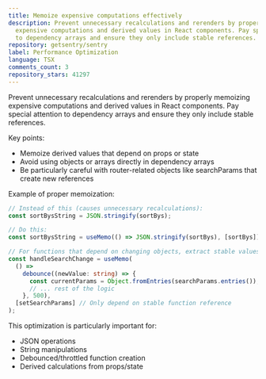 ```yaml
---
title: Memoize expensive computations effectively
description: Prevent unnecessary recalculations and rerenders by properly memoizing
  expensive computations and derived values in React components. Pay special attention
  to dependency arrays and ensure they only include stable references.
repository: getsentry/sentry
label: Performance Optimization
language: TSX
comments_count: 3
repository_stars: 41297
---
```


Prevent unnecessary recalculations and rerenders by properly memoizing expensive computations and derived values in React components. Pay special attention to dependency arrays and ensure they only include stable references.

Key points:
- Memoize derived values that depend on props or state
- Avoid using objects or arrays directly in dependency arrays
- Be particularly careful with router-related objects like searchParams that create new references

Example of proper memoization:
```typescript
// Instead of this (causes unnecessary recalculations):
const sortBysString = JSON.stringify(sortBys);

// Do this:
const sortBysString = useMemo(() => JSON.stringify(sortBys), [sortBys]);

// For functions that depend on changing objects, extract stable values:
const handleSearchChange = useMemo(
  () =>
    debounce((newValue: string) => {
      const currentParams = Object.fromEntries(searchParams.entries());
      // ... rest of the logic
    }, 500),
  [setSearchParams] // Only depend on stable function reference
);
```

This optimization is particularly important for:
- JSON operations
- String manipulations
- Debounced/throttled function creation
- Derived calculations from props/state